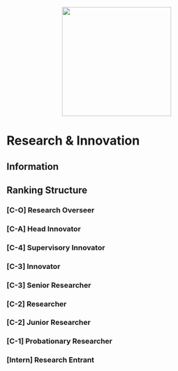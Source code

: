 <p align="center">
  <img src="/../main/Logos%20%26%20Emblems/corvus_r&i.png" height="250" width="250"/></center>
</p>

# Research & Innovation

## Information

## Ranking Structure
### [C-O] Research Overseer

### [C-A] Head Innovator

### [C-4] Supervisory Innovator

### [C-3] Innovator

### [C-3] Senior Researcher

### [C-2] Researcher

### [C-2] Junior Researcher

### [C-1] Probationary Researcher

### [Intern] Research Entrant
